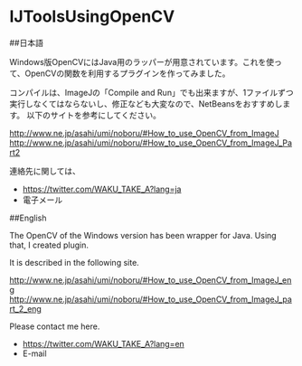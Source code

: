 # IJToolsUsingOpenCV

##日本語

Windows版OpenCVにはJava用のラッパーが用意されています。これを使って、OpenCVの関数を利用するプラグインを作ってみました。

コンパイルは、ImageJの「Compile and Run」でも出来ますが、1ファイルずつ実行しなくてはならないし、修正なども大変なので、NetBeansをおすすめします。
以下のサイトを参考にしてください。

http://www.ne.jp/asahi/umi/noboru/#How_to_use_OpenCV_from_ImageJ  
http://www.ne.jp/asahi/umi/noboru/#How_to_use_OpenCV_from_ImageJ_Part2

連絡先に関しては、
* https://twitter.com/WAKU_TAKE_A?lang=ja
* 電子メール

##English

The OpenCV of the Windows version has been wrapper for Java. Using that, I created plugin.

It is described in the following site.

http://www.ne.jp/asahi/umi/noboru/#How_to_use_OpenCV_from_ImageJ_eng  
http://www.ne.jp/asahi/umi/noboru/#How_to_use_OpenCV_from_ImageJ_part_2_eng

Please contact me here.
* https://twitter.com/WAKU_TAKE_A?lang=en
* E-mail
